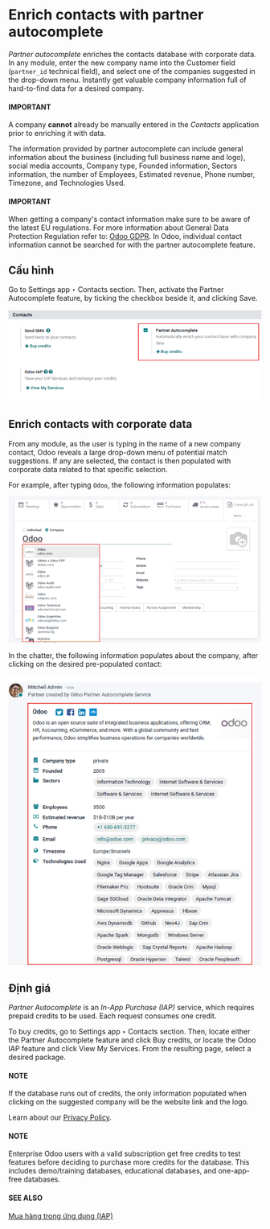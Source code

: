 # Enrich contacts with partner autocomplete

*Partner autocomplete* enriches the contacts database with corporate data. In any module, enter the
new company name into the Customer field (`partner_id` technical field), and select one
of the companies suggested in the drop-down menu. Instantly get valuable company information full of
hard-to-find data for a desired company.

#### IMPORTANT
A company **cannot** already be manually entered in the *Contacts* application prior to enriching
it with data.

The information provided by partner autocomplete can include general information about the business
(including full business name and logo), social media accounts, Company type,
Founded information, Sectors information, the number of
Employees, Estimated revenue, Phone number,
Timezone, and Technologies Used.

#### IMPORTANT
When getting a company's contact information make sure to be aware of the latest EU regulations.
For more information about General Data Protection Regulation refer to: [Odoo GDPR](http://odoo.com/gdpr). In Odoo, individual contact information cannot be searched for with
the partner autocomplete feature.

## Cấu hình

Go to Settings app ‣ Contacts section. Then, activate the Partner
Autocomplete feature, by ticking the checkbox beside it, and clicking Save.

![View of settings page and the activations of the feature in Odoo.](../../../../_images/settings-partner-autocomplete.png)

## Enrich contacts with corporate data

From any module, as the user is typing in the name of a new company contact, Odoo reveals a large
drop-down menu of potential match suggestions. If any are selected, the contact is then populated
with corporate data related to that specific selection.

For example, after typing `Odoo`, the following information populates:

![Creating a new contact in Odoo](../../../../_images/odoo-autocomplete.png)

In the chatter, the following information populates about the company, after clicking on the desired
pre-populated contact:

![View of the information being shown about odoo with the autocomplete option in Odoo](../../../../_images/odoo-info-autocomplete.png)

## Định giá

*Partner Autocomplete* is an *In-App Purchase (IAP)* service, which requires prepaid credits to be
used. Each request consumes one credit.

To buy credits, go to Settings app ‣ Contacts section. Then, locate either the
Partner Autocomplete feature and click Buy credits, or locate the
Odoo IAP feature and click View My Services. From the resulting page, select
a desired package.

#### NOTE
If the database runs out of credits, the only information populated when clicking on the
suggested company will be the website link and the logo.

Learn about our [Privacy Policy](https://iap.odoo.com/privacy).

#### NOTE
Enterprise Odoo users with a valid subscription get free credits to test  features before deciding to purchase more credits for the database. This includes
demo/training databases, educational databases, and one-app-free databases.

#### SEE ALSO
[Mua hàng trong ứng dụng (IAP)](../../../essentials/in_app_purchase.md)
